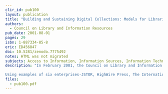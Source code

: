 ```yaml
---
clir_id: pub100
layout: publication
title: "Building and Sustaining Digital Collections: Models for Libraries and Museums"
authors: 
  - Council on Library and Information Resources
pub_date: 2001-08-01
pages: 29
isbn: 1-887334-85-8
eric: ED456847
doi: 10.5281/zenodo.7775492
notes: HTML was not migrated
subjects: Access to Information, Information Sources, Information Technology, Internet, Library Collection Development, Online Systems, Research Libraries, Selection Tools
description: "In February 2001, the Council on Library and Information Resources (CLIR) and the National Initiative for a Networked Cultural Heritage (NINCH) convened a meeting to discuss how museums and libraries are building digital collections and what business models are available to sustain them. A group of museum and library senior executives met with business and legal experts, technologists, and funders to discuss the challenges that cultural institutions face when putting collections online and to identify models for sustainability that support the core missions without contravening the internal cultures of nonprofit entities.

Using examples of six enterprises-JSTOR, HighWire Press, The International Center for Photography and George Eastman House, Questia Media, Inc., Art Museum Network, and Fathom-the report illustrates the differing approaches being used to extend the reach of collections and services online."
files:
  - pub100.pdf
---
```

